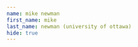```yaml
--- 
name: mike newman  
first_name: mike 
last_name: newman (university of ottawa) 
hide: true 
--- 
```

 
 